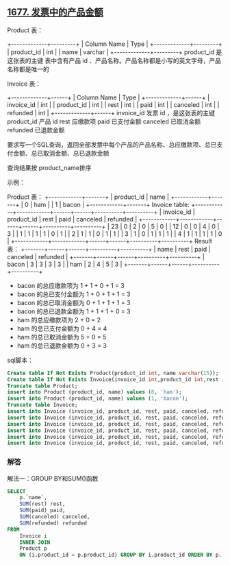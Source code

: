 ## [1677. 发票中的产品金额](https://leetcode-cn.com/problems/products-worth-over-invoices/)

Product 表：

+-------------+---------+
| Column Name | Type    |
+-------------+---------+
| product_id  | int     |
| name        | varchar |
+-------------+---------+
product_id 是这张表的主键
表中含有产品 id 、产品名称。产品名称都是小写的英文字母，产品名称都是唯一的


Invoice 表：

+-------------+------+
| Column Name | Type |
+-------------+------+
| invoice_id  | int  |
| product_id  | int  |
| rest        | int  |
| paid        | int  |
| canceled    | int  |
| refunded    | int  |
+-------------+------+
invoice_id 发票 id ，是这张表的主键
product_id 产品 id
rest 应缴款项
paid 已支付金额
canceled 已取消金额
refunded 已退款金额


要求写一个SQL查询，返回全部发票中每个产品的产品名称、总应缴款项、总已支付金额、总已取消金额、总已退款金额

查询结果按 product_name排序

示例：

Product 表：
+------------+-------+
| product_id | name  |
+------------+-------+
| 0          | ham   |
| 1          | bacon |
+------------+-------+
Invoice table:
+------------+------------+------+------+----------+----------+
| invoice_id | product_id | rest | paid | canceled | refunded |
+------------+------------+------+------+----------+----------+
| 23         | 0          | 2    | 0    | 5        | 0        |
| 12         | 0          | 0    | 4    | 0        | 3        |
| 1          | 1          | 1    | 1    | 0        | 1        |
| 2          | 1          | 1    | 0    | 1        | 1        |
| 3          | 1          | 0    | 1    | 1        | 1        |
| 4          | 1          | 1    | 1    | 1        | 0        |
+------------+------------+------+------+----------+----------+
Result 表：
+-------+------+------+----------+----------+
| name  | rest | paid | canceled | refunded |
+-------+------+------+----------+----------+
| bacon | 3    | 3    | 3        | 3        |
| ham   | 2    | 4    | 5        | 3        |
+-------+------+------+----------+----------+
- bacon 的总应缴款项为 1 + 1 + 0 + 1 = 3
- bacon 的总已支付金额为 1 + 0 + 1 + 1 = 3
- bacon 的总已取消金额为 0 + 1 + 1 + 1 = 3
- bacon 的总已退款金额为 1 + 1 + 1 + 0 = 3
- ham 的总应缴款项为 2 + 0 = 2
- ham 的总已支付金额为 0 + 4 = 4
- ham 的总已取消金额为 5 + 0 = 5
- ham 的总已退款金额为 0 + 3 = 3

sql脚本：

```sql
Create table If Not Exists Product(product_id int, name varchar(15));
Create table If Not Exists Invoice(invoice_id int,product_id int,rest int, paid int, canceled int, refunded int);
Truncate table Product;
insert into Product (product_id, name) values (0, 'ham');
insert into Product (product_id, name) values (1, 'bacon');
Truncate table Invoice;
insert into Invoice (invoice_id, product_id, rest, paid, canceled, refunded) values (23, 0, 2, 0, 5, 0);
insert into Invoice (invoice_id, product_id, rest, paid, canceled, refunded) values (12, 0, 0, 4, 0, 3);
insert into Invoice (invoice_id, product_id, rest, paid, canceled, refunded) values (1, 1, 1, 1, 0, 1);
insert into Invoice (invoice_id, product_id, rest, paid, canceled, refunded) values (2, 1, 1, 0, 1, 1);
insert into Invoice (invoice_id, product_id, rest, paid, canceled, refunded) values (3, 1, 0, 1, 1, 1);
insert into Invoice (invoice_id, product_id, rest, paid, canceled, refunded) values (4, 1, 1, 1, 1, 0);
```

### 解答

解法一：GROUP BY和SUM()函数

```sql
SELECT
	p.`name`,
	SUM(rest) rest,
	SUM(paid) paid,
	SUM(canceled) canceled,
	SUM(refunded) refunded
FROM
	Invoice i
	INNER JOIN
	Product p
	ON (i.product_id = p.product_id) GROUP BY i.product_id ORDER BY p.`name`;
```

